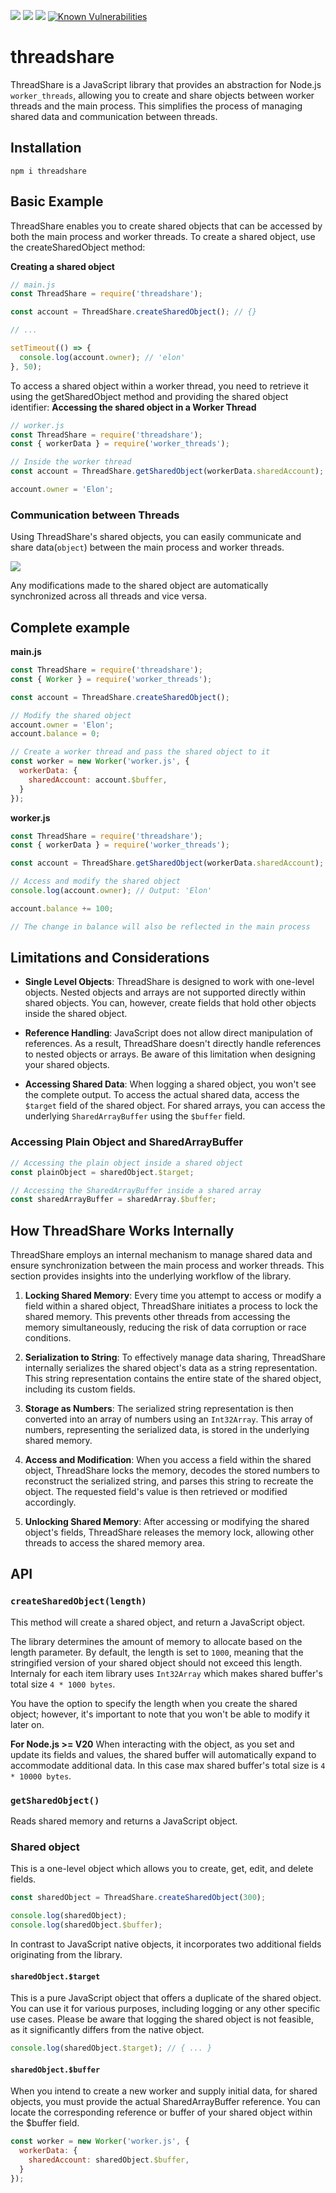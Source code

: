 ![](https://img.shields.io/badge/dependencies-none-brightgreen.svg)
![](https://img.shields.io/npm/dt/threadshare.svg)
![](https://img.shields.io/npm/l/threadshare.svg)
[![Known Vulnerabilities](https://snyk.io/test/github/nairihar/threadshare/badge.svg)](https://snyk.io/test/github/nairihar/funthreads)

# threadshare

ThreadShare is a JavaScript library that provides an abstraction for Node.js `worker_threads`, allowing you to create and share objects between worker threads and the main process. This simplifies the process of managing shared data and communication between threads.

## Installation

```
npm i threadshare
```

## Basic Example

ThreadShare enables you to create shared objects that can be accessed by both the main process and worker threads. To create a shared object, use the createSharedObject method:

**Creating a shared object**
```js
// main.js
const ThreadShare = require('threadshare');

const account = ThreadShare.createSharedObject(); // {}

// ...

setTimeout(() => {
  console.log(account.owner); // 'elon'
}, 50);
```

To access a shared object within a worker thread, you need to retrieve it using the getSharedObject method and providing the shared object identifier:
**Accessing the shared object in a Worker Thread**

```js
// worker.js
const ThreadShare = require('threadshare');
const { workerData } = require('worker_threads');

// Inside the worker thread
const account = ThreadShare.getSharedObject(workerData.sharedAccount); // {}

account.owner = 'Elon';
```

### Communication between Threads

Using ThreadShare's shared objects, you can easily communicate and share data(`object`) between the main process and worker threads.

![](https://topentol.sirv.com/github/share_thread.png)

Any modifications made to the shared object are automatically synchronized across all threads and vice versa.

## Complete example

**main.js**
```js
const ThreadShare = require('threadshare');
const { Worker } = require('worker_threads');

const account = ThreadShare.createSharedObject();

// Modify the shared object
account.owner = 'Elon';
account.balance = 0;

// Create a worker thread and pass the shared object to it
const worker = new Worker('worker.js', {
  workerData: {
    sharedAccount: account.$buffer,
  }
});
```

**worker.js**
```js
const ThreadShare = require('threadshare');
const { workerData } = require('worker_threads');

const account = ThreadShare.getSharedObject(workerData.sharedAccount);

// Access and modify the shared object
console.log(account.owner); // Output: 'Elon'

account.balance += 100;

// The change in balance will also be reflected in the main process
```

## Limitations and Considerations

- **Single Level Objects**: ThreadShare is designed to work with one-level objects. Nested objects and arrays are not supported directly within shared objects. You can, however, create fields that hold other objects inside the shared object.

- **Reference Handling**: JavaScript does not allow direct manipulation of references. As a result, ThreadShare doesn't directly handle references to nested objects or arrays. Be aware of this limitation when designing your shared objects.

- **Accessing Shared Data**: When logging a shared object, you won't see the complete output. To access the actual shared data, access the `$target` field of the shared object. For shared arrays, you can access the underlying `SharedArrayBuffer` using the `$buffer` field.

### Accessing Plain Object and SharedArrayBuffer

```js
// Accessing the plain object inside a shared object
const plainObject = sharedObject.$target;

// Accessing the SharedArrayBuffer inside a shared array
const sharedArrayBuffer = sharedArray.$buffer;
```

## How ThreadShare Works Internally

ThreadShare employs an internal mechanism to manage shared data and ensure synchronization between the main process and worker threads. This section provides insights into the underlying workflow of the library.

1. **Locking Shared Memory**: Every time you attempt to access or modify a field within a shared object, ThreadShare initiates a process to lock the shared memory. This prevents other threads from accessing the memory simultaneously, reducing the risk of data corruption or race conditions.

2. **Serialization to String**: To effectively manage data sharing, ThreadShare internally serializes the shared object's data as a string representation. This string representation contains the entire state of the shared object, including its custom fields.

3. **Storage as Numbers**: The serialized string representation is then converted into an array of numbers using an `Int32Array`. This array of numbers, representing the serialized data, is stored in the underlying shared memory.

4. **Access and Modification**: When you access a field within the shared object, ThreadShare locks the memory, decodes the stored numbers to reconstruct the serialized string, and parses this string to recreate the object. The requested field's value is then retrieved or modified accordingly.

5. **Unlocking Shared Memory**: After accessing or modifying the shared object's fields, ThreadShare releases the memory lock, allowing other threads to access the shared memory area.

## API

### `createSharedObject(length)`

This method will create a shared object, and return a JavaScript object.

The library determines the amount of memory to allocate based on the length parameter. By default, the length is set to `1000`, meaning that the stringified version of your shared object should not exceed this length.
Internaly for each item library uses `Int32Array` which makes shared buffer's total size `4 * 1000 bytes`.

You have the option to specify the length when you create the shared object; however, it's important to note that you won't be able to modify it later on.

**For Node.js >= V20**
When interacting with the object, as you set and update its fields and values, the shared buffer will automatically expand to accommodate additional data. In this case max shared buffer's total size is `4 * 10000 bytes`.

### `getSharedObject()`

Reads shared memory and returns a JavaScript object.

### Shared object

This is a one-level object which allows you to create, get, edit, and delete fields.

```js
const sharedObject = ThreadShare.createSharedObject(300);

console.log(sharedObject);
console.log(sharedObject.$buffer);
```

In contrast to JavaScript native objects, it incorporates two additional fields originating from the library.

#### `sharedObject.$target`

This is a pure JavaScript object that offers a duplicate of the shared object. You can use it for various purposes, including logging or any other specific use cases.
Please be aware that logging the shared object is not feasible, as it significantly differs from the native object.

```js
console.log(sharedObject.$target); // { ... }
```

#### `sharedObject.$buffer`


When you intend to create a new worker and supply initial data, for shared objects, you must provide the actual SharedArrayBuffer reference. You can locate the corresponding reference or buffer of your shared object within the $buffer field.

```js
const worker = new Worker('worker.js', {
  workerData: {
    sharedAccount: sharedObject.$buffer,
  }
});
```
